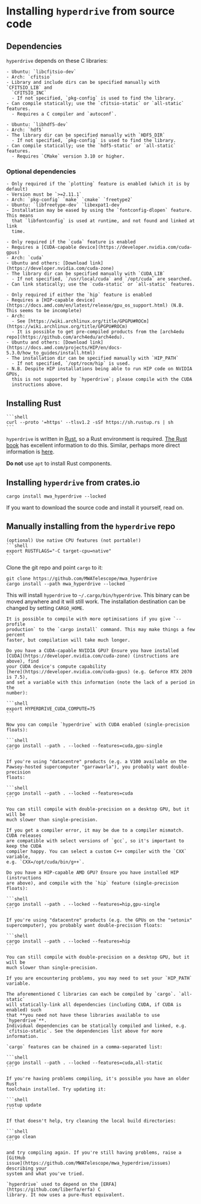# Installing `hyperdrive` from source code

## Dependencies
`hyperdrive` depends on these C libraries:


```admonish example title="[cfitsio](https://heasarc.gsfc.nasa.gov/docs/software/fitsio/)"
- Ubuntu: `libcfitsio-dev`
- Arch: `cfitsio`
- Library and include dirs can be specified manually with `CFITSIO_LIB` and
  `CFITSIO_INC`
  - If not specified, `pkg-config` is used to find the library.
- Can compile statically; use the `cfitsio-static` or `all-static` features.
  - Requires a C compiler and `autoconf`.
```

```admonish example title="[hdf5](https://www.hdfgroup.org/hdf5)"
- Ubuntu: `libhdf5-dev`
- Arch: `hdf5`
- The library dir can be specified manually with `HDF5_DIR`
  - If not specified, `pkg-config` is used to find the library.
- Can compile statically; use the `hdf5-static` or `all-static` features.
  - Requires `CMake` version 3.10 or higher.
```

### Optional dependencies

```admonish tip title="freetype2 (for calibration solutions plotting)"
- Only required if the `plotting` feature is enabled (which it is by default)
- Version must be `>=2.11.1`
- Arch: `pkg-config` `make` `cmake` `freetype2`
- Ubuntu: `libfreetype-dev` `libexpat1-dev`
- Installation may be eased by using the `fontconfig-dlopen` feature. This means
  that `libfontconfig` is used at runtime, and not found and linked at link
  time.
```

```admonish tip title="CUDA (for accelerated sky modelling with NVIDIA GPUs)"
- Only required if the `cuda` feature is enabled
- Requires a [CUDA-capable device](https://developer.nvidia.com/cuda-gpus)
- Arch: `cuda`
- Ubuntu and others: [Download link](https://developer.nvidia.com/cuda-zone)
- The library dir can be specified manually with `CUDA_LIB`
  - If not specified, `/usr/local/cuda` and `/opt/cuda` are searched.
- Can link statically; use the `cuda-static` or `all-static` features.
```

```admonish tip title="HIP (for accelerated sky modelling with AMD GPUs)"
- Only required if either the `hip` feature is enabled
- Requires a [HIP-capable device](https://docs.amd.com/en/latest/release/gpu_os_support.html) (N.B. This seems to be incomplete)
- Arch:
  - See [https://wiki.archlinux.org/title/GPGPU#ROCm](https://wiki.archlinux.org/title/GPGPU#ROCm)
  - It is possible to get pre-compiled products from the [arch4edu repo](https://github.com/arch4edu/arch4edu).
- Ubuntu and others: [Download link](https://docs.amd.com/projects/HIP/en/docs-5.3.0/how_to_guides/install.html)
- The installation dir can be specified manually with `HIP_PATH`
  - If not specified, `/opt/rocm/hip` is used.
- N.B. Despite HIP installations being able to run HIP code on NVIDIA GPUs,
  this is not supported by `hyperdrive`; please compile with the CUDA
  instructions above.
```

## Installing Rust

~~~admonish tip title="TL;DR"
```shell
curl --proto '=https' --tlsv1.2 -sSf https://sh.rustup.rs | sh
```
~~~

`hyperdrive` is written in [Rust](https://www.rust-lang.org/), so a Rust
environment is required. [The Rust
book](https://doc.rust-lang.org/book/ch01-01-installation.html) has excellent
information to do this. Similar, perhaps more direct information is
[here](https://www.rust-lang.org/tools/install).

**Do not** use `apt` to install Rust components.

## Installing `hyperdrive` from crates.io

```shell
cargo install mwa_hyperdrive --locked
```

If you want to download the source code and install it yourself, read on.

## Manually installing from the `hyperdrive` repo

~~~admonish tip title="Optimal Performance"
(optional) Use native CPU features (not portable!)
```shell
export RUSTFLAGS="-C target-cpu=native"
```
~~~

Clone the git repo and point `cargo` to it:

```shell
git clone https://github.com/MWATelescope/mwa_hyperdrive
cargo install --path mwa_hyperdrive --locked
```

This will install `hyperdrive` to `~/.cargo/bin/hyperdrive`. This binary can be
moved anywhere and it will still work. The installation destination can be
changed by setting `CARGO_HOME`.

~~~admonish danger title="Further optimisation"
It is possible to compile with more optimisations if you give `--profile
production` to the `cargo install` command. This may make things a few percent
faster, but compilation will take much longer.
~~~

~~~admonish danger title="CUDA"
Do you have a CUDA-capable NVIDIA GPU? Ensure you have installed
[CUDA](https://developer.nvidia.com/cuda-zone) (instructions are above), find
your CUDA device's compute capability
[here](https://developer.nvidia.com/cuda-gpus) (e.g. Geforce RTX 2070 is 7.5),
and set a variable with this information (note the lack of a period in the
number):

```shell
export HYPERDRIVE_CUDA_COMPUTE=75
```

Now you can compile `hyperdrive` with CUDA enabled (single-precision floats):

```shell
cargo install --path . --locked --features=cuda,gpu-single
```

If you're using "datacentre" products (e.g. a V100 available on the
Pawsey-hosted supercomputer "garrawarla"), you probably want double-precision
floats:

```shell
cargo install --path . --locked --features=cuda
```

You can still compile with double-precision on a desktop GPU, but it will be
much slower than single-precision.

If you get a compiler error, it may be due to a compiler mismatch. CUDA releases
are compatible with select versions of `gcc`, so it's important to keep the CUDA
compiler happy. You can select a custom C++ compiler with the `CXX` variable,
e.g. `CXX=/opt/cuda/bin/g++`.
~~~

~~~admonish danger title="HIP"
Do you have a HIP-capable AMD GPU? Ensure you have installed HIP (instructions
are above), and compile with the `hip` feature (single-precision floats):

```shell
cargo install --path . --locked --features=hip,gpu-single
```

If you're using "datacentre" products (e.g. the GPUs on the "setonix"
supercomputer), you probably want double-precision floats:

```shell
cargo install --path . --locked --features=hip
```

You can still compile with double-precision on a desktop GPU, but it will be
much slower than single-precision.

If you are encountering problems, you may need to set your `HIP_PATH` variable.
~~~

~~~admonish tip title="Static dependencies"
The aforementioned C libraries can each be compiled by `cargo`. `all-static`
will statically-link all dependencies (including CUDA, if CUDA is enabled) such
that **you need not have these libraries available to use `hyperdrive`**.
Individual dependencies can be statically compiled and linked, e.g.
`cfitsio-static`. See the dependencies list above for more information.
~~~

~~~admonish info title="Multiple features"
`cargo` features can be chained in a comma-separated list:

```shell
cargo install --path . --locked --features=cuda,all-static
```
~~~

~~~admonish help title="Troubleshooting"
If you're having problems compiling, it's possible you have an older Rust
toolchain installed. Try updating it:

```shell
rustup update
```

If that doesn't help, try cleaning the local build directories:

```shell
cargo clean
```

and try compiling again. If you're still having problems, raise a [GitHub
issue](https://github.com/MWATelescope/mwa_hyperdrive/issues) describing your
system and what you've tried.
~~~

```admonish info title="Changes from older versions"
`hyperdrive` used to depend on the [ERFA](https://github.com/liberfa/erfa) C
library. It now uses a pure-Rust equivalent.
```
